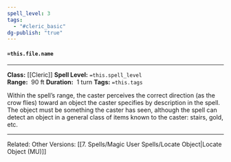 ```yaml
---
spell_level: 3
tags:
  - "#cleric_basic"
dg-publish: "true"
---
```


#### `=this.file.name`
___
**Class:** [[Cleric]]
**Spell Level:** `=this.spell_level`  
**Range:**  90 ft
**Duration:**  1 turn
**Tags:** `=this.tags`

Within the spell’s range, the caster perceives the correct direction (as the crow flies) toward an object the caster specifies by description in the spell. The object must be something the caster has seen, although the spell can detect an object in a general class of items known to the caster: stairs, gold, etc.
___

Related: 
Other Versions: [[7. Spells/Magic User Spells/Locate Object|Locate Object (MU)]]

